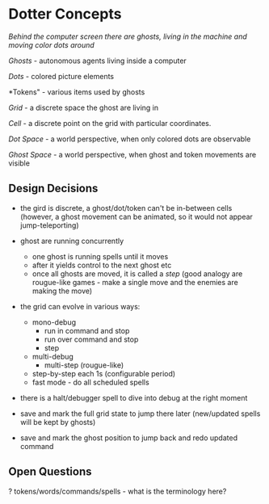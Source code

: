 Dotter Concepts
===============

*Behind the computer screen there are ghosts, living in the machine and moving color dots around*

*Ghosts* - autonomous agents living inside a computer

*Dots* - colored picture elements

*Tokens" - various items used by ghosts

*Grid* - a discrete space the ghost are living in

*Cell* - a discrete point on the grid with particular coordinates. 

*Dot Space* - a world perspective, when only colored dots are observable

*Ghost Space* - a world perspective, when ghost and token movements are visible


Design Decisions
----------------

* the gird is discrete, a ghost/dot/token can't be in-between cells (however, a ghost movement can be animated, so it would not appear jump-teleporting)

* ghost are running concurrently
    * one ghost is running spells until it moves
    * after it yields control to the next ghost etc
    * once all ghosts are moved, it is called a *step*
      (good analogy are  rougue-like games - make a single move and the enemies are making the move)

* the grid can evolve in various ways:
    * mono-debug
        * run in command and stop
        * run over command and stop
        * step
    * multi-debug
        * multi-step (rougue-like)
    * step-by-step each 1s (configurable period)
    * fast mode - do all scheduled spells

* there is a halt/debugger spell to dive into debug at the right moment

* save and mark the full grid state to jump there later (new/updated spells will be kept by ghosts)

* save and mark the ghost position to jump back and redo updated command

Open Questions
--------------

? tokens/words/commands/spells - what is the terminology here?

